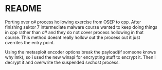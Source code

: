 # README

Porting over c# process hollowing exercise from OSEP to cpp. After finishing sektor 7 intermediate malware course wanted to keep doing things in cpp rather than c# and they do not cover process hollowing in that course. This method doesnt really hollow out the process out it just overrites the entry point.

Using the metasploit encoder options break the payload(if someone knows why lmk), so i used the new winapi for encrypting stuff to encrypt it. Then i decrypt it and overwrite the suspended svchost process.


